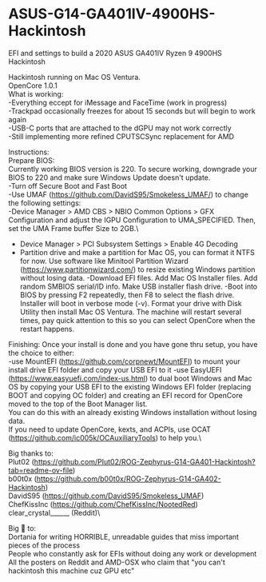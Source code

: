 # ASUS-G14-GA401IV-4900HS-Hackintosh
EFI and settings to build a 2020 ASUS GA401IV Ryzen 9 4900HS Hackintosh

Hackintosh running on Mac OS Ventura.\
OpenCore 1.0.1\
What is working:\
-Everything eccept for iMessage and FaceTime (work in progress)\
-Trackpad occasionally freezes for about 15 seconds but will begin to work again\
-USB-C ports that are attached to the dGPU may not work correctly\
-Still implementing more refined CPUTSCSync replacement for AMD

Instructions:\
Prepare BIOS:\
Currently working BIOS version is 220. To secure working, downgrade your BIOS to 220 and make sure Windows Update doesn't update.\
-Turn off Secure Boot and Fast Boot\
-Use UMAF (https://github.com/DavidS95/Smokeless_UMAF/) to change the following settings:\
-Device Manager > AMD CBS > NBIO Common Options > GFX Configuration and adjust the IGPU Configuration to UMA_SPECIFIED. Then, set the UMA Frame buffer Size to 2GB.\
- Device Manager > PCI Subsystem Settings > Enable 4G Decoding
- Partition drive and make a partition for Mac OS, you can format it NTFS for now. Use software like Minitool Partition Wizard (https://www.partitionwizard.com/) to resize existing Windows partition without losing data.
-Download EFI files. Add Mac OS Installer files. Add random SMBIOS serial/ID info. Make USB installer flash drive.
-Boot into BIOS by pressing F2 repeatedly, then F8 to select the flash drive. Installer will boot in verbose mode (-v). Format your drive with Disk Utility then install Mac OS Ventura. The machine will restart several times, pay quick attention to this so you can select OpenCore when the restart happens.

Finishing:
Once your install is done and you have gone thru setup, you have the choice to either:\
-use MountEFI (https://github.com/corpnewt/MountEFI) to mount your install drive EFI folder and copy your USB EFI to it
-use EasyUEFI (https://www.easyuefi.com/index-us.html) to dual boot Windows and Mac OS by copying your USB EFI to the existing Windows EFI folder (replacing BOOT and copying OC folder) and creating an EFI record for OpenCore moved to the top of the Boot Manager list.\
You can do this with an already existing Windows installation without losing data.\
If you need to update OpenCore, kexts, and ACPIs, use OCAT (https://github.com/ic005k/OCAuxiliaryTools) to help you.\

Big thanks to:\
Plut02 (https://github.com/PIut02/ROG-Zephyrus-G14-GA401-Hackintosh?tab=readme-ov-file)\
b00t0x (https://github.com/b00t0x/ROG-Zephyrus-G14-GA402-Hackintosh)\
DavidS95 (https://github.com/DavidS95/Smokeless_UMAF)\
ChefKissInc (https://github.com/ChefKissInc/NootedRed)\
clear_crystal______ (Reddit)\

Big 🖕 to:\
Dortania for writing HORRIBLE, unreadable guides that miss important pieces of the process\
People who constantly ask for EFIs without doing any work or development\
All the posters on Reddit and AMD-OSX who claim that "you can't hackintosh this machine cuz GPU etc"





